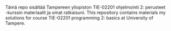 Tämä repo sisältää Tampereen yliopiston TIE-02201 ohjelmointi 2: perusteet -kurssin materiaalit ja omat ratkaisuni.
This repository contains materials my solutions for course TIE-02201 programming 2: basics at University of Tampere.

